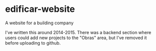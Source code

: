 # edificar-website
A website for a building company

I've written this around 2014-2015. There was a backend section where users could add new projects to the "Obras" area, but I've removed it before uploading to github.
